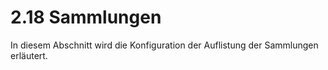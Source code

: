 # 2.18 Sammlungen

In diesem Abschnitt wird die Konfiguration der Auflistung der Sammlungen erläutert.

